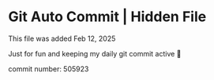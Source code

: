 # Git Auto Commit | Hidden File

This file was added Feb 12, 2025

Just for fun and keeping my daily git commit active 🤪

commit number: 505923
